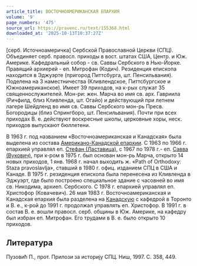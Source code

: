 ```yaml
---
article_title: ВОСТОЧНОАМЕРИКАНСКАЯ ЕПАРХИЯ
volume: '9'
page_numbers: '475'
source_url: https://pravenc.ru/text/155368.html
downloaded_at: '2025-10-13T10:37:27Z'
---
```


[серб. Источноамеричка] Сербской Православной Церкви (СПЦ). Объединяет серб. правосл. приходы в вост. штатах США, Центр. и Юж. Америке. Кафедральный собор - св. Саввы Сербского в Нью-Йорке. Правящий архиерей - еп. Митрофан (Кодич). Резиденция епископа находится в Эджуэрте (пригород Питтсбурга, шт. Пенсильвания). Поделена на 3 наместничества (Кливлендское, Питтсбургское и Южноамериканское). Имеет 39 приходов, на к-рых служат 35 священнослужителей. Мон-ри: жен. Марча во имя св. арх. Гавриила (Ричфилд, близ Кливленда, шт. Огайо) и действующий при летнем лагере Шейдленд во имя св. Саввы Сербского мон-рь Пресв. Богородицы (близ Спрингборо, шт. Пенсильвания). Почти при всех приходах В. е. действуют воскресные школы, церковные хоры, неск. приходов выпускают бюллетени.

В 1963 г. под названием «Восточноамериканская и Канадская» была выделена из состава [Американо-Канадской епархии](<https://pravenc.ru/text/Американо-Канадской епархии.html>). С 1963 по 1966 г. епархией управлял еп. [Стефан (Ластавица)](<https://pravenc.ru/text/Стефан (Ластавица).html>), с 1967 по 1978 г.- еп. [Савва (Вукович)](<https://pravenc.ru/text/Савва (Вукович).html>), при к-ром в 1975 г. был основан мон-рь Марча, открыто 14 новых приходов, 1 янв. 1968 г. начал выходить ж. «Path of Orthodoxy: Staza pravoslavlja», ставший в 1980 г. офиц. изданием СПЦ в США и Канаде. В 1975 г. резиденция епископа была перенесена из Кливленда в Эджуэрт, где было построено специальное здание с часовней во имя св. Никодима, архиеп. Сербского. С 1978 г. епархией управлял еп. Христофор (Ковачевич). 26 мая 1983 г. Восточноамериканская и Канадская епархия была разделена на [Канадскую](https://pravenc.ru/text/Канадскую.html) с кафедрой в Торонто и В. е., к-рой до 1991 г. продолжал управлять еп. Христофор. В 1991 г. в состав В. е. вошли правосл. серб. общины в Юж. Америке, на кафедру был избран еп. Митрофан. Его трудами в В. е. было открыто 10 приходов.

## Литература

Пузовић П., прот. Прилози за историjу СПЦ. Ниш, 1997. С. 358, 449.
